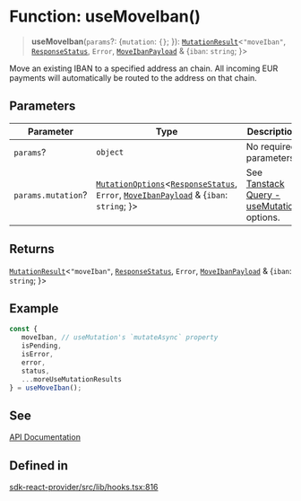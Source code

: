 # Function: useMoveIban()

> **useMoveIban**(`params`?: \{`mutation`: `{}`; \}): [`MutationResult`](/docs/packages/sdk-react-provider/type-aliases/MutationResult.md)\<`"moveIban"`, [`ResponseStatus`](/docs/packages/sdk-react-provider/type-aliases/ResponseStatus.md), `Error`, [`MoveIbanPayload`](/docs/packages/sdk-react-provider/interfaces/MoveIbanPayload.md) & \{`iban`: `string`; \}\>

Move an existing IBAN to a specified address an chain.
All incoming EUR payments will automatically be routed to the address on that chain.

## Parameters

| Parameter | Type | Description |
| ------ | ------ | ------ |
| `params`? | `object` | No required parameters. |
| `params.mutation`? | [`MutationOptions`](/docs/packages/sdk-react-provider/type-aliases/MutationOptions.md)\<[`ResponseStatus`](/docs/packages/sdk-react-provider/type-aliases/ResponseStatus.md), `Error`, [`MoveIbanPayload`](/docs/packages/sdk-react-provider/interfaces/MoveIbanPayload.md) & \{`iban`: `string`; \}\> | See [Tanstack Query - useMutation](https://tanstack.com/query/latest/docs/framework/react/reference/useMutation) options. |

## Returns

[`MutationResult`](/docs/packages/sdk-react-provider/type-aliases/MutationResult.md)\<`"moveIban"`, [`ResponseStatus`](/docs/packages/sdk-react-provider/type-aliases/ResponseStatus.md), `Error`, [`MoveIbanPayload`](/docs/packages/sdk-react-provider/interfaces/MoveIbanPayload.md) & \{`iban`: `string`; \}\>

## Example

```ts
const {
   moveIban, // useMutation's `mutateAsync` property
   isPending,
   isError,
   error,
   status,
   ...moreUseMutationResults
} = useMoveIban();
```

## See

[API Documentation](https://monerium.dev/api-docs-v2#tag/ibans/operation/move-iban)

## Defined in

[sdk-react-provider/src/lib/hooks.tsx:816](https://github.com/monerium/js-monorepo/blob/main/packages/sdk-react-provider/src/lib/hooks.tsx#L816)
